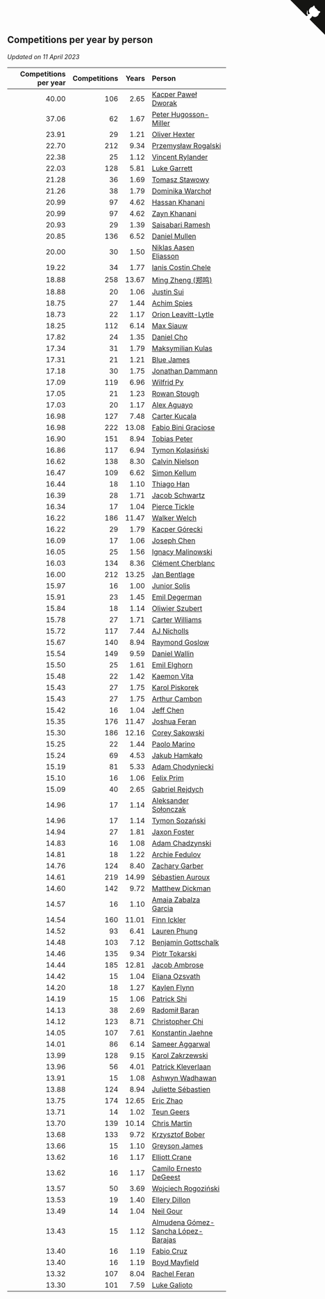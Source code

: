 ## Competitions per year by person

*Updated on 11 April 2023*

| Competitions per year | Competitions | Years | Person |
| ---: | ---: | ---: | :--- |
| 40.00 | 106 | 2.65 | [Kacper Paweł Dworak](https://www.worldcubeassociation.org/persons/2020DWOR01) |
| 37.06 | 62 | 1.67 | [Peter Hugosson-Miller](https://www.worldcubeassociation.org/persons/2021HUGO01) |
| 23.91 | 29 | 1.21 | [Oliver Hexter](https://www.worldcubeassociation.org/persons/2022HEXT01) |
| 22.70 | 212 | 9.34 | [Przemysław Rogalski](https://www.worldcubeassociation.org/persons/2013ROGA02) |
| 22.38 | 25 | 1.12 | [Vincent Rylander](https://www.worldcubeassociation.org/persons/2022RYLA01) |
| 22.03 | 128 | 5.81 | [Luke Garrett](https://www.worldcubeassociation.org/persons/2017GARR05) |
| 21.28 | 36 | 1.69 | [Tomasz Stawowy](https://www.worldcubeassociation.org/persons/2021STAW01) |
| 21.26 | 38 | 1.79 | [Dominika Warchoł](https://www.worldcubeassociation.org/persons/2021WARC01) |
| 20.99 | 97 | 4.62 | [Hassan Khanani](https://www.worldcubeassociation.org/persons/2018KHAN26) |
| 20.99 | 97 | 4.62 | [Zayn Khanani](https://www.worldcubeassociation.org/persons/2018KHAN28) |
| 20.93 | 29 | 1.39 | [Saisabari Ramesh](https://www.worldcubeassociation.org/persons/2021RAME01) |
| 20.85 | 136 | 6.52 | [Daniel Mullen](https://www.worldcubeassociation.org/persons/2016MULL04) |
| 20.00 | 30 | 1.50 | [Niklas Aasen Eliasson](https://www.worldcubeassociation.org/persons/2021ELIA01) |
| 19.22 | 34 | 1.77 | [Ianis Costin Chele](https://www.worldcubeassociation.org/persons/2021CHEL01) |
| 18.88 | 258 | 13.67 | [Ming Zheng (郑鸣)](https://www.worldcubeassociation.org/persons/2009ZHEN11) |
| 18.88 | 20 | 1.06 | [Justin Sui](https://www.worldcubeassociation.org/persons/2022SUIJ01) |
| 18.75 | 27 | 1.44 | [Achim Spies](https://www.worldcubeassociation.org/persons/2021SPIE01) |
| 18.73 | 22 | 1.17 | [Orion Leavitt-Lytle](https://www.worldcubeassociation.org/persons/2022LEAV01) |
| 18.25 | 112 | 6.14 | [Max Siauw](https://www.worldcubeassociation.org/persons/2017SIAU02) |
| 17.82 | 24 | 1.35 | [Daniel Cho](https://www.worldcubeassociation.org/persons/2021CHOD01) |
| 17.34 | 31 | 1.79 | [Maksymilian Kulas](https://www.worldcubeassociation.org/persons/2021KULA02) |
| 17.31 | 21 | 1.21 | [Blue James](https://www.worldcubeassociation.org/persons/2022JAME01) |
| 17.18 | 30 | 1.75 | [Jonathan Dammann](https://www.worldcubeassociation.org/persons/2021DAMM01) |
| 17.09 | 119 | 6.96 | [Wilfrid Py](https://www.worldcubeassociation.org/persons/2016PYWI01) |
| 17.05 | 21 | 1.23 | [Rowan Stough](https://www.worldcubeassociation.org/persons/2022STOU01) |
| 17.03 | 20 | 1.17 | [Alex Aguayo](https://www.worldcubeassociation.org/persons/2022AGUA01) |
| 16.98 | 127 | 7.48 | [Carter Kucala](https://www.worldcubeassociation.org/persons/2015KUCA01) |
| 16.98 | 222 | 13.08 | [Fabio Bini Graciose](https://www.worldcubeassociation.org/persons/2010GRAC02) |
| 16.90 | 151 | 8.94 | [Tobias Peter](https://www.worldcubeassociation.org/persons/2014PETE03) |
| 16.86 | 117 | 6.94 | [Tymon Kolasiński](https://www.worldcubeassociation.org/persons/2016KOLA02) |
| 16.62 | 138 | 8.30 | [Calvin Nielson](https://www.worldcubeassociation.org/persons/2014NIEL03) |
| 16.47 | 109 | 6.62 | [Simon Kellum](https://www.worldcubeassociation.org/persons/2016KELL12) |
| 16.44 | 18 | 1.10 | [Thiago Han](https://www.worldcubeassociation.org/persons/2022HANT01) |
| 16.39 | 28 | 1.71 | [Jacob Schwartz](https://www.worldcubeassociation.org/persons/2021SCHW01) |
| 16.34 | 17 | 1.04 | [Pierce Tickle](https://www.worldcubeassociation.org/persons/2022TICK01) |
| 16.22 | 186 | 11.47 | [Walker Welch](https://www.worldcubeassociation.org/persons/2011WELC01) |
| 16.22 | 29 | 1.79 | [Kacper Górecki](https://www.worldcubeassociation.org/persons/2021GORE01) |
| 16.09 | 17 | 1.06 | [Joseph Chen](https://www.worldcubeassociation.org/persons/2022CHEN16) |
| 16.05 | 25 | 1.56 | [Ignacy Malinowski](https://www.worldcubeassociation.org/persons/2021MALI02) |
| 16.03 | 134 | 8.36 | [Clément Cherblanc](https://www.worldcubeassociation.org/persons/2014CHER05) |
| 16.00 | 212 | 13.25 | [Jan Bentlage](https://www.worldcubeassociation.org/persons/2010BENT01) |
| 15.97 | 16 | 1.00 | [Junior Solis](https://www.worldcubeassociation.org/persons/2022SOLI03) |
| 15.91 | 23 | 1.45 | [Emil Degerman](https://www.worldcubeassociation.org/persons/2021DEGE01) |
| 15.84 | 18 | 1.14 | [Oliwier Szubert](https://www.worldcubeassociation.org/persons/2022SZUB01) |
| 15.78 | 27 | 1.71 | [Carter Williams](https://www.worldcubeassociation.org/persons/2021WILL06) |
| 15.72 | 117 | 7.44 | [AJ Nicholls](https://www.worldcubeassociation.org/persons/2015NICH04) |
| 15.67 | 140 | 8.94 | [Raymond Goslow](https://www.worldcubeassociation.org/persons/2014GOSL01) |
| 15.54 | 149 | 9.59 | [Daniel Wallin](https://www.worldcubeassociation.org/persons/2013WALL03) |
| 15.50 | 25 | 1.61 | [Emil Elghorn](https://www.worldcubeassociation.org/persons/2021ELGH01) |
| 15.48 | 22 | 1.42 | [Kaemon Vita](https://www.worldcubeassociation.org/persons/2021VITA01) |
| 15.43 | 27 | 1.75 | [Karol Piskorek](https://www.worldcubeassociation.org/persons/2021PISK01) |
| 15.43 | 27 | 1.75 | [Arthur Cambon](https://www.worldcubeassociation.org/persons/2021CAMB01) |
| 15.42 | 16 | 1.04 | [Jeff Chen](https://www.worldcubeassociation.org/persons/2022CHEN19) |
| 15.35 | 176 | 11.47 | [Joshua Feran](https://www.worldcubeassociation.org/persons/2011FERA01) |
| 15.30 | 186 | 12.16 | [Corey Sakowski](https://www.worldcubeassociation.org/persons/2011SAKO01) |
| 15.25 | 22 | 1.44 | [Paolo Marino](https://www.worldcubeassociation.org/persons/2021MARI04) |
| 15.24 | 69 | 4.53 | [Jakub Hamkało](https://www.worldcubeassociation.org/persons/2018HAMK01) |
| 15.19 | 81 | 5.33 | [Adam Chodyniecki](https://www.worldcubeassociation.org/persons/2017CHOD02) |
| 15.10 | 16 | 1.06 | [Felix Prim](https://www.worldcubeassociation.org/persons/2022PRIM01) |
| 15.09 | 40 | 2.65 | [Gabriel Rejdych](https://www.worldcubeassociation.org/persons/2020REJD01) |
| 14.96 | 17 | 1.14 | [Aleksander Sołonczak](https://www.worldcubeassociation.org/persons/2022SOLO01) |
| 14.96 | 17 | 1.14 | [Tymon Sozański](https://www.worldcubeassociation.org/persons/2022SOZA01) |
| 14.94 | 27 | 1.81 | [Jaxon Foster](https://www.worldcubeassociation.org/persons/2021FOST01) |
| 14.83 | 16 | 1.08 | [Adam Chadzynski](https://www.worldcubeassociation.org/persons/2022CHAD02) |
| 14.81 | 18 | 1.22 | [Archie Fedulov](https://www.worldcubeassociation.org/persons/2022FEDU01) |
| 14.76 | 124 | 8.40 | [Zachary Garber](https://www.worldcubeassociation.org/persons/2014GARB01) |
| 14.61 | 219 | 14.99 | [Sébastien Auroux](https://www.worldcubeassociation.org/persons/2008AURO01) |
| 14.60 | 142 | 9.72 | [Matthew Dickman](https://www.worldcubeassociation.org/persons/2013DICK01) |
| 14.57 | 16 | 1.10 | [Amaia Zabalza Garcia](https://www.worldcubeassociation.org/persons/2022GARC03) |
| 14.54 | 160 | 11.01 | [Finn Ickler](https://www.worldcubeassociation.org/persons/2012ICKL01) |
| 14.52 | 93 | 6.41 | [Lauren Phung](https://www.worldcubeassociation.org/persons/2016PHUN02) |
| 14.48 | 103 | 7.12 | [Benjamin Gottschalk](https://www.worldcubeassociation.org/persons/2016GOTT01) |
| 14.46 | 135 | 9.34 | [Piotr Tokarski](https://www.worldcubeassociation.org/persons/2013TOKA01) |
| 14.44 | 185 | 12.81 | [Jacob Ambrose](https://www.worldcubeassociation.org/persons/2010AMBR01) |
| 14.42 | 15 | 1.04 | [Eliana Ozsvath](https://www.worldcubeassociation.org/persons/2022OZSV01) |
| 14.20 | 18 | 1.27 | [Kaylen Flynn](https://www.worldcubeassociation.org/persons/2022FLYN01) |
| 14.19 | 15 | 1.06 | [Patrick Shi](https://www.worldcubeassociation.org/persons/2022SHIP01) |
| 14.13 | 38 | 2.69 | [Radomił Baran](https://www.worldcubeassociation.org/persons/2020BARA02) |
| 14.12 | 123 | 8.71 | [Christopher Chi](https://www.worldcubeassociation.org/persons/2014CHIC01) |
| 14.05 | 107 | 7.61 | [Konstantin Jaehne](https://www.worldcubeassociation.org/persons/2015JAEH01) |
| 14.01 | 86 | 6.14 | [Sameer Aggarwal](https://www.worldcubeassociation.org/persons/2017AGGA01) |
| 13.99 | 128 | 9.15 | [Karol Zakrzewski](https://www.worldcubeassociation.org/persons/2014ZAKR01) |
| 13.96 | 56 | 4.01 | [Patrick Kleverlaan](https://www.worldcubeassociation.org/persons/2019KLEV01) |
| 13.91 | 15 | 1.08 | [Ashwyn Wadhawan](https://www.worldcubeassociation.org/persons/2022WADH02) |
| 13.88 | 124 | 8.94 | [Juliette Sébastien](https://www.worldcubeassociation.org/persons/2014SEBA01) |
| 13.75 | 174 | 12.65 | [Eric Zhao](https://www.worldcubeassociation.org/persons/2010ZHAO19) |
| 13.71 | 14 | 1.02 | [Teun Geers](https://www.worldcubeassociation.org/persons/2022GEER01) |
| 13.70 | 139 | 10.14 | [Chris Martin](https://www.worldcubeassociation.org/persons/2013MART03) |
| 13.68 | 133 | 9.72 | [Krzysztof Bober](https://www.worldcubeassociation.org/persons/2013BOBE01) |
| 13.66 | 15 | 1.10 | [Greyson James](https://www.worldcubeassociation.org/persons/2022JAME02) |
| 13.62 | 16 | 1.17 | [Elliott Crane](https://www.worldcubeassociation.org/persons/2022CRAN01) |
| 13.62 | 16 | 1.17 | [Camilo Ernesto DeGeest](https://www.worldcubeassociation.org/persons/2022DEGE01) |
| 13.57 | 50 | 3.69 | [Wojciech Rogoziński](https://www.worldcubeassociation.org/persons/2019ROGO04) |
| 13.53 | 19 | 1.40 | [Ellery Dillon](https://www.worldcubeassociation.org/persons/2021DILL03) |
| 13.49 | 14 | 1.04 | [Neil Gour](https://www.worldcubeassociation.org/persons/2022GOUR01) |
| 13.43 | 15 | 1.12 | [Almudena Gómez-Sancha López-Barajas](https://www.worldcubeassociation.org/persons/2022GOME03) |
| 13.40 | 16 | 1.19 | [Fabio Cruz](https://www.worldcubeassociation.org/persons/2022CRUZ01) |
| 13.40 | 16 | 1.19 | [Boyd Mayfield](https://www.worldcubeassociation.org/persons/2022MAYF01) |
| 13.32 | 107 | 8.04 | [Rachel Feran](https://www.worldcubeassociation.org/persons/2015FERA01) |
| 13.30 | 101 | 7.59 | [Luke Galioto](https://www.worldcubeassociation.org/persons/2015GALI02) |


<a href="https://github.com/jonatanklosko/wca_statistics" class="github-corner" aria-label="View source on Github"><svg width="80" height="80" viewBox="0 0 250 250" style="fill:#151513; color:#fff; position: absolute; top: 0; border: 0; right: 0;" aria-hidden="true"><path d="M0,0 L115,115 L130,115 L142,142 L250,250 L250,0 Z"></path><path d="M128.3,109.0 C113.8,99.7 119.0,89.6 119.0,89.6 C122.0,82.7 120.5,78.6 120.5,78.6 C119.2,72.0 123.4,76.3 123.4,76.3 C127.3,80.9 125.5,87.3 125.5,87.3 C122.9,97.6 130.6,101.9 134.4,103.2" fill="currentColor" style="transform-origin: 130px 106px;" class="octo-arm"></path><path d="M115.0,115.0 C114.9,115.1 118.7,116.5 119.8,115.4 L133.7,101.6 C136.9,99.2 139.9,98.4 142.2,98.6 C133.8,88.0 127.5,74.4 143.8,58.0 C148.5,53.4 154.0,51.2 159.7,51.0 C160.3,49.4 163.2,43.6 171.4,40.1 C171.4,40.1 176.1,42.5 178.8,56.2 C183.1,58.6 187.2,61.8 190.9,65.4 C194.5,69.0 197.7,73.2 200.1,77.6 C213.8,80.2 216.3,84.9 216.3,84.9 C212.7,93.1 206.9,96.0 205.4,96.6 C205.1,102.4 203.0,107.8 198.3,112.5 C181.9,128.9 168.3,122.5 157.7,114.1 C157.9,116.9 156.7,120.9 152.7,124.9 L141.0,136.5 C139.8,137.7 141.6,141.9 141.8,141.8 Z" fill="currentColor" class="octo-body"></path></svg></a><style>.github-corner:hover .octo-arm{animation:octocat-wave 560ms ease-in-out}@keyframes octocat-wave{0%,100%{transform:rotate(0)}20%,60%{transform:rotate(-25deg)}40%,80%{transform:rotate(10deg)}}@media (max-width:500px){.github-corner:hover .octo-arm{animation:none}.github-corner .octo-arm{animation:octocat-wave 560ms ease-in-out}}</style>

